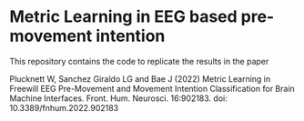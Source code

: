 # Metric Learning in EEG based pre-movement intention

This repository contains the code to replicate the results in the paper

Plucknett W, Sanchez Giraldo LG and Bae J (2022) Metric Learning in Freewill EEG Pre-Movement and Movement Intention Classification for Brain Machine Interfaces. Front. Hum. Neurosci. 16:902183. doi: 10.3389/fnhum.2022.902183

